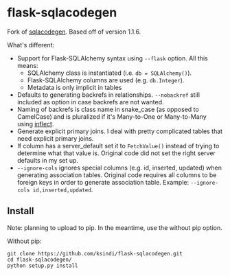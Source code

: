 flask-sqlacodegen
=================

Fork of <a href="https://pypi.python.org/pypi/sqlacodegen">sqlacodegen</a>. Based off of version 1.1.6.

What's different:
* Support for Flask-SQLAlchemy syntax using `--flask` option. All this means:
  * SQLAlchemy class is instantiated (i.e. `db = SQLAlchemy()`).
  * Flask-SQLAlchemy columns are used (e.g. `db.Integer`).
  * Metadata is only implicit in tables
* Defaults to generating backrefs in relationships. `--nobackref` still included as option in case backrefs are not wanted. 
* Naming of backrefs is class name in snake_case (as opposed to CamelCase) and is pluralized if it's Many-to-One or Many-to-Many using <a href="https://pypi.python.org/pypi/inflect">inflect</a>.
* Generate explicit primary joins. I deal with pretty complicated tables that need explicit primary joins.
* If column has a server_default set it to `FetchValue()` instead of trying to determine what that value is. Original code did not set the right server defaults in my set up.
* `--ignore-cols` ignores special columns (e.g. id, inserted, updated) when generating association tables. Original code requires all columns to be foreign keys in order to generate association table. Example: `--ignore-cols id,inserted,updated`.

## Install

Note: planning to upload to pip. In the meantime, use the without pip option.

Without pip:
```
git clone https://github.com/ksindi/flask-sqlacodegen.git
cd flask-sqlacodegen/
python setup.py install
```
